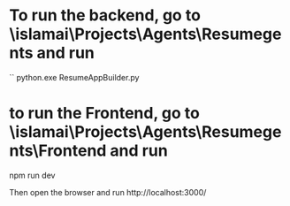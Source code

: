 

# To run the backend, go to \islamai\Projects\Agents\Resumegents and run
`` python.exe ResumeAppBuilder.py


# to run the Frontend, go to \islamai\Projects\Agents\Resumegents\Frontend and run 
npm run dev

Then open the browser and run http://localhost:3000/